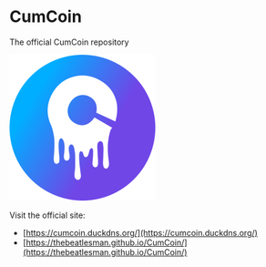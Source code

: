 # CumCoin
The official CumCoin repository

![logo](cumcoin_256x256.png)

Visit the official site:
- [https://cumcoin.duckdns.org/](https://cumcoin.duckdns.org/)
- [https://thebeatlesman.github.io/CumCoin/](https://thebeatlesman.github.io/CumCoin/)
